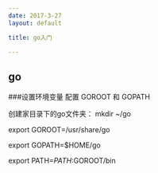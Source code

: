 ```yaml
---
date: 2017-3-27
layout: default

title: go入门

---
```


## go

###设置环境变量 配置 GOROOT 和 GOPATH

创建家目录下的go文件夹： mkdir ~/go

export GOROOT=/usr/share/go

export GOPATH=$HOME/go

export PATH=$PATH:$GOROOT/bin  

###  

